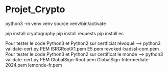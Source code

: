 # Projet_Crypto

python3 -m venv venv
source venv/bin/activate

pip install cryptography
pip install requests
pip install ec

Pour tester le code Python3 et Python2 sur certficiat révoqué --> python3 validate-cert.py PEM ISRGRootX1.pem E5.pem revoked-badssl-com.pem
Pour tester le code Python3 et Python2 sur certificat le monde --> python3 validate-cert.py PEM GlobalSign-Root.pem GlobalSign-Intermediate-2024.pem lemonde-fr.pem
